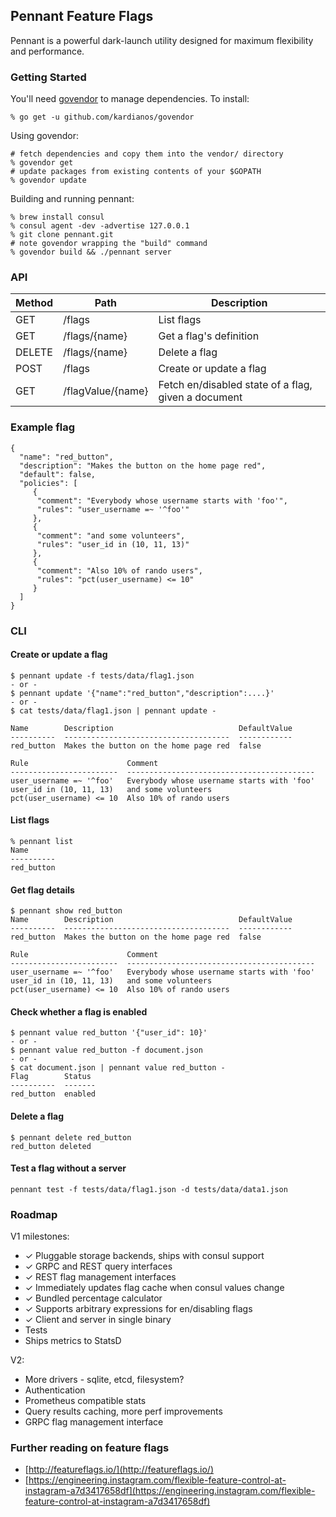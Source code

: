## Pennant Feature Flags

Pennant is a powerful dark-launch utility designed for maximum flexibility and
performance.

### Getting Started

You'll need [govendor](https://github.com/kardianos/govendor) to manage dependencies. To install:

```
% go get -u github.com/kardianos/govendor
```

Using govendor:

```
# fetch dependencies and copy them into the vendor/ directory
% govendor get
# update packages from existing contents of your $GOPATH
% govendor update
```

Building and running pennant:

```
% brew install consul
% consul agent -dev -advertise 127.0.0.1
% git clone pennant.git
# note govendor wrapping the "build" command
% govendor build && ./pennant server
```

### API

| Method | Path | Description |
| --- | --- | --- |
| GET | /flags | List flags |
| GET | /flags/{name} | Get a flag's definition |
| DELETE | /flags/{name} | Delete a flag |
| POST | /flags | Create or update a flag |
| GET | /flagValue/{name} | Fetch en/disabled state of a flag, given a document |

### Example flag

```
{
  "name": "red_button",
  "description": "Makes the button on the home page red",
  "default": false,
  "policies": [
     {
      "comment": "Everybody whose username starts with 'foo'",
      "rules": "user_username =~ '^foo'"
     },
     {
      "comment": "and some volunteers",
      "rules": "user_id in (10, 11, 13)"
     },
     {
      "comment": "Also 10% of rando users",
      "rules": "pct(user_username) <= 10"
     }
  ]
}

```

### CLI


#### Create or update a flag

```
$ pennant update -f tests/data/flag1.json
- or -
$ pennant update '{"name":"red_button","description":....}'
- or -
$ cat tests/data/flag1.json | pennant update -

Name        Description                            DefaultValue
----------  -------------------------------------  ------------
red_button  Makes the button on the home page red  false

Rule                      Comment
------------------------  ------------------------------------------
user_username =~ '^foo'   Everybody whose username starts with 'foo'
user_id in (10, 11, 13)   and some volunteers
pct(user_username) <= 10  Also 10% of rando users
```

#### List flags

```
% pennant list
Name
----------
red_button
```

#### Get flag details

```
$ pennant show red_button
Name        Description                            DefaultValue
----------  -------------------------------------  ------------
red_button  Makes the button on the home page red  false

Rule                      Comment
------------------------  ------------------------------------------
user_username =~ '^foo'   Everybody whose username starts with 'foo'
user_id in (10, 11, 13)   and some volunteers
pct(user_username) <= 10  Also 10% of rando users
```

#### Check whether a flag is enabled

```
$ pennant value red_button '{"user_id": 10}'
- or -
$ pennant value red_button -f document.json
- or -
$ cat document.json | pennant value red_button -
Flag        Status
----------  -------
red_button  enabled
```

#### Delete a flag

```
$ pennant delete red_button
red_button deleted
```

#### Test a flag without a server

```
pennant test -f tests/data/flag1.json -d tests/data/data1.json
```


### Roadmap
V1 milestones:

 - ✓ Pluggable storage backends, ships with consul support
 - ✓ GRPC and REST query interfaces
 - ✓ REST flag management interfaces
 - ✓ Immediately updates flag cache when consul values change
 - ✓ Bundled percentage calculator
 - ✓ Supports arbitrary expressions for en/disabling flags
 - ✓ Client and server in single binary
 - Tests
 - Ships metrics to StatsD

V2:

 - More drivers - sqlite, etcd, filesystem?
 - Authentication
 - Prometheus compatible stats
 - Query results caching, more perf improvements
 - GRPC flag management interface

### Further reading on feature flags

- [http://featureflags.io/](http://featureflags.io/)
- [https://engineering.instagram.com/flexible-feature-control-at-instagram-a7d3417658df](https://engineering.instagram.com/flexible-feature-control-at-instagram-a7d3417658df)

